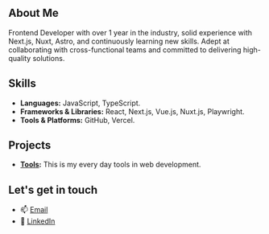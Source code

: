 ## About Me
Frontend Developer with over 1 year in the industry, solid experience with Next.js, Nuxt, Astro, and continuously learning new skills. Adept at collaborating with cross-functional teams and committed to delivering high-quality solutions.

## Skills
- **Languages:** JavaScript, TypeScript.
- **Frameworks & Libraries:** React, Next.js, Vue.js, Nuxt.js, Playwright.
- **Tools & Platforms:** GitHub, Vercel.

## Projects
- **[Tools](https://github.com/jeancarlosruiz/tools):** This is my every day tools in web development.

## Let's get in touch
- 📫 [Email](mailto:contactme@jeancarlosruiz.com)
- 🏢 [LinkedIn](https://www.linkedin.com/in/jeancarlosruiz)
